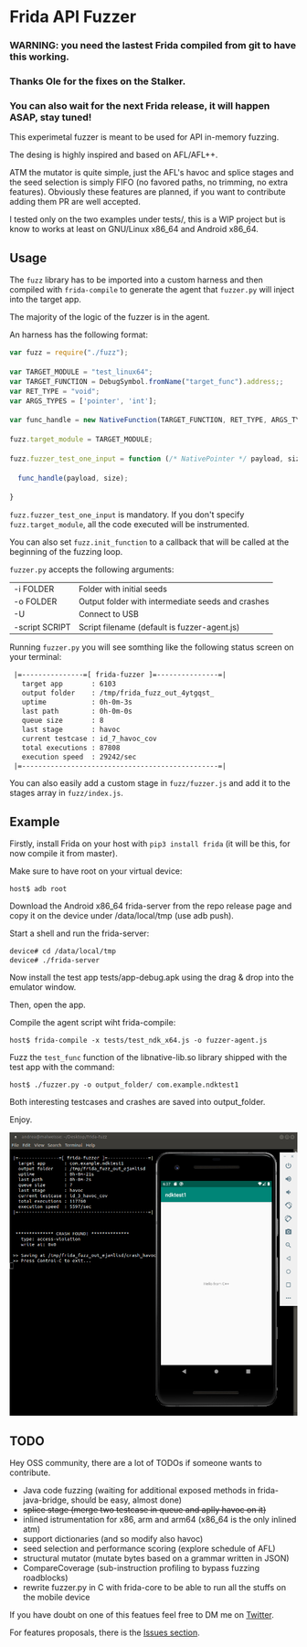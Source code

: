# Frida API Fuzzer

### WARNING: you need the lastest Frida compiled from git to have this working.
### Thanks Ole for the fixes on the Stalker.
### You can also wait for the next Frida release, it will happen ASAP, stay tuned!

This experimetal fuzzer is meant to be used for API in-memory fuzzing.

The desing is highly inspired and based on AFL/AFL++.

ATM the mutator is quite simple, just the AFL's havoc and splice stages and the seed selection
is simply FIFO (no favored paths, no trimming, no extra features).
Obviously these features are planned, if you want to contribute adding them PR
are well accepted.

I tested only on the two examples under tests/, this is a WIP project but is know to works at least on GNU/Linux x86_64 and Android x86_64.

## Usage

The `fuzz` library has to be imported into a custom harness and then compiled with `frida-compile` to generate the agent that `fuzzer.py` will inject into the target app.

The majority of the logic of the fuzzer is in the agent.

An harness has the following format:

```js
var fuzz = require("./fuzz");

var TARGET_MODULE = "test_linux64";
var TARGET_FUNCTION = DebugSymbol.fromName("target_func").address;;
var RET_TYPE = "void";
var ARGS_TYPES = ['pointer', 'int'];

var func_handle = new NativeFunction(TARGET_FUNCTION, RET_TYPE, ARGS_TYPES, { traps: 'all' });

fuzz.target_module = TARGET_MODULE;

fuzz.fuzzer_test_one_input = function (/* NativePointer */ payload, size) {

  func_handle(payload, size);

}
```

`fuzz.fuzzer_test_one_input` is mandatory. If you don't specify `fuzz.target_module`, all the code executed will be instrumented.

You can also set `fuzz.init_function` to a callback that will be called at the beginning of the fuzzing loop.

`fuzzer.py` accepts the following arguments:

<table>
    <tr>
        <td>-i FOLDER</td>
        <td>Folder with initial seeds</td>
    </tr>
    <tr>
        <td>-o FOLDER</td>
        <td>Output folder with intermediate seeds and crashes</td>
    </tr>
    <tr>
        <td>-U</td>
        <td>Connect to USB</td>
    </tr>
    <tr>
        <td>-script SCRIPT</td>
        <td>Script filename (default is fuzzer-agent.js)</td>
    </tr>
</table>

Running `fuzzer.py` you will see somthing like the following status screen on your terminal:

```
 |=---------------=[ frida-fuzzer ]=---------------=|
   target app       : 6103
   output folder    : /tmp/frida_fuzz_out_4ytgqst_
   uptime           : 0h-0m-3s
   last path        : 0h-0m-0s
   queue size       : 8
   last stage       : havoc
   current testcase : id_7_havoc_cov
   total executions : 87808
   execution speed  : 29242/sec
 |=------------------------------------------------=|
```

You can also easily add a custom stage in `fuzz/fuzzer.js` and add it to the stages array in `fuzz/index.js`.

## Example

Firstly, install Frida on your host with `pip3 install frida` (it will be this, for now compile it from master).

Make sure to have root on your virtual device:

```
host$ adb root
```

Download the Android x86_64 frida-server from the repo release page and copy it
on the device under /data/local/tmp (use adb push).

Start a shell and run the frida-server:

```
device# cd /data/local/tmp
device# ./frida-server
```

Now install the test app tests/app-debug.apk using the drag & drop into the emulator window.

Then, open the app.

Compile the agent script wiht frida-compile:

```
host$ frida-compile -x tests/test_ndk_x64.js -o fuzzer-agent.js
```

Fuzz the `test_func` function of the libnative-lib.so library shipped with the test app
with the command:

```
host$ ./fuzzer.py -o output_folder/ com.example.ndktest1
```

Both interesting testcases and crashes are saved into output_folder.

Enjoy.

![screen1](assets/screen1.png)

## TODO

Hey OSS community, there are a lot of TODOs if someone wants to contribute.

+ Java code fuzzing (waiting for additional exposed methods in frida-java-bridge, should be easy, almost done)
+ ~~splice stage (merge two testcase in queue and aplly havoc on it)~~
+ inlined istrumentation for x86, arm and arm64 (x86_64 is the only inlined atm)
+ support dictionaries (and so modify also havoc)
+ seed selection and performance scoring (explore schedule of AFL)
+ structural mutator (mutate bytes based on a grammar written in JSON)
+ CompareCoverage (sub-instruction profiling to bypass fuzzing roadblocks)
+ rewrite fuzzer.py in C with frida-core to be able to run all the stuffs on the mobile device

If you have doubt on one of this featues feel free to DM me on [Twitter](https://twitter.com/andreafioraldi).

For features proposals, there is the [Issues section](https://github.com/andreafioraldi/frida-fuzzer/issues).


